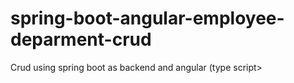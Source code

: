 # spring-boot-angular-employee-deparment-crud
Crud using spring boot as backend and angular (type script>
